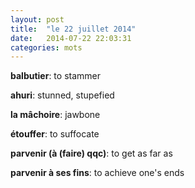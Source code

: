 ```yaml
---
layout: post
title:  "le 22 juillet 2014"
date:   2014-07-22 22:03:31
categories: mots
---
```


**balbutier**: to stammer

**ahuri**: stunned, stupefied

**la mâchoire**: jawbone

**étouffer**: to suffocate

**parvenir (à (faire) qqc)**: to get as far as

**parvenir à ses fins**: to achieve one's ends
